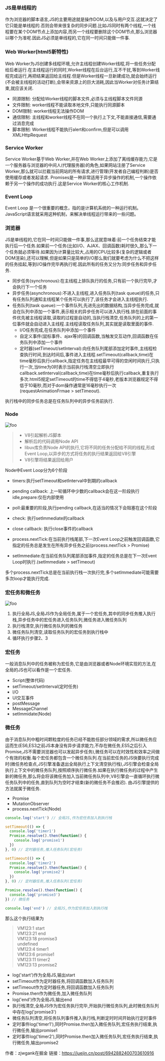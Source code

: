 
### JS是单线程的
作为浏览器的脚本语言,JS的主要用途就是操作DOM,以及与用户交互.这就决定了它只能是单线程的.否则会带来很复杂的同步问题.比如JS同时有两个线程,一个线程要在某个DOM节点上添加内容,而另一个线程要删除这个DOM节点,那么浏览器以哪个为准呢.因此JS必须是单线程的,它在同一时间只能做一件事.


### Web Worker(html5新特性)
Web Worker为JS创建多线程环境,允许主线程创建Worker线程,将一些任务分配给后者运行.在主线程运行的同时,Worker线程在后台运行,互不干扰,等到Worker线程完成运行,再把结果返回给主线程.但是Worker线程一旦新建成功,就会始终运行(不会被主线程的活动打断),会带来资源上的巨大消耗,因此当Worker对任务计算结束,就应该关闭.

* 同源限制: 分配给Worker线程的脚本文件,必须与主线程脚本文件同源
* 文件限制: worker线程不能读取本地文件,只能执行同源脚本
* DOM限制: worker线程无法操作DOM
* 通信限制: 主线程和worker线程不在同一个执行上下文,不能直接通信,需要通过消息完成
* 脚本限制: Worker线程不能执行alert和confirm,但是可以调用XMLHttpRequest

### Service Worker

Service Worker基于Web Worker,并在Web Worker上添加了离线缓存能力,它是一个服务器与浏览器的中间人(代理服务器)的角色,如果网站注册了Service Worker,那么就可以拦截当前网站的所有请求,进行管理(开发者自己编程判断)是否使用缓存或者发起请求.
Promises是一种非常适用于异步操作的机制,一个操作依赖于另一个操作的成功执行.这是Service Worker的核心工作机制.


###  Event Loop
Event Loop 是一个很重要的概念，指的是计算机系统的一种运行机制。
JavaScript语言就采用这种机制，来解决单线程运行带来的一些问题。

### 浏览器

JS是单线程的,它在同一时间只能做一件事,那么这就意味着:前一个任务结束才能执行后一个任务.如果前一个任务(比如I/O、AJAX、回调函数)耗时很久,那么下一个任务就必须等待.如果因为计算量比较大,占用的CPU比较多(复杂的逻辑或者DOM渲染),还可以理解,但是如果只是简单的I/O那么我们就要考虑为什么不把这样的任务挂起,等到I/O操作完毕再执行呢.因此所有的任务又分为:同步任务和异步任务.

* 同步任务(synchronous):在主线程上排队执行的任务,只有前一个执行完毕,才会执行下一个任务
* 异步任务(asynchronous):不进入主线程,进入任务队列(task queue)的任务,只有任务队列通知主线程某个任务可以执行了,该任务才会进入主线程执行.
* 任务队列(task queue):一个事件队列,先进先出的数据结构,当异步任务完成,就会在队列中添加一个事件,表示相关的异步任务可以进入执行栈.排在前面的事件优先被主线程读取,读取的过程是自动的,当执行栈清空,任务队列的上的第一位事件就会自动进入主线程.主线程读取任务队列,其实就是读取里面的事件.
  * I/O任务完成,在任务队列中添加一个事件
  * 自定义事件(鼠标事件、ajax等)的回调函数,当触发交互动作,回调函数在任务队列中添加一个事件
  * 定时器(setTimeout/setInterval):向任务队列尾部添加定时事件,主线程检查执行时间,到达时间后,事件进入主线程.setTimeout(callback,time)在time毫秒后执行callback,指定任务在主线程最早可得的空闲时间执行,只执行一次,当time为0时表示当前执行栈清空立即执行callback.setInterval(callback,time)在time毫秒后执行callback,重复执行多次.html5规定setTimeout的time不得低于4毫秒,老版本浏览器规定不得低于10毫秒,而对于dom操作通常是16毫秒执行一次(requestAnimationFrmae > setTimeout).   

执行栈中的同步任务总是在任务队列中的异步任务前执行.

### Node

<img :src="$withBase('/imgs/node_event_loop.jpg')" alt="foo" />

> * V8引起解析JS脚本
> * 解析后的代码调用Node API
> * libuv库负责Node API的执行,它将不同的任务分配给不同的线程,形成Event Loop,以异步的方式将任务的执行结果返回给V8引擎
> * V8引擎将结果返回给用户

Node中Event Loop分为6个阶段

* timers:执行setTimeout和setInterval中到期的callback
* pending callback: 上一轮循环中少数的callback会在这一阶段执行
idle,prepare:仅在内部使用
* poll:最重要的阶段,执行pending callback,在适当的情况下会阻塞在这个阶段
* check: 执行setImmediate的callback
* close callback: 执行close事件的callback


* process.nextTick:在当前执行栈尾部,下一次Event Loop之前触发回调函数,它指定的任务总是发生在所有异步任务之前(process.nextTick > Promise)
* setImmediate:在当前任务队列尾部添加事件,指定的任务总是在下一次Event Loop时执行.(setImmediate > setTimeout)

多个process.nextTick总是在当前执行栈一次执行完,多个setImmediate可能需要多次loop才能执行完成.


### 宏任务和微任务

<img :src="$withBase('/imgs/event_loop1.jpg')" alt="foo" />


1. 执行全局JS,全局JS作为全局任务,属于一个宏任务,其中的同步任务推入执行栈,异步任务中的宏任务进入任务队列,微任务进入微任务队列
2. 执行栈清空,执行微任务队列的微任务
3. 微任务队列清空,读取任务队列的宏任务到执行栈中
4. 循环执行步骤2、3

### 宏任务

一般消息队列中的任务被称为宏任务,它是由浏览器或者Node环境实现的方法,在全局的JS也可以看作是一个宏任务.

* Script(整体代码)
* setTimeout/setInterval(定时任务)
* I/O
* UI交互事件
* postMessage
* MessageChannel
* setImmidate(Node)

### 微任务

由于消息队列中粗时间颗粒度的任务已经不能胜任部分领域的需求,所以微任务应运而生(ES6,ES3之前JS本身没有异步请求能力,不存在微任务,ES5之后引入Promise,JS不需要浏览器也可以发起异步任务),微任务可以在时效性和效率之间做个有效的权衡.每个宏任务都包含一个微任务队列.在当前宏任务的JS快要执行完成时(微任务检查点,JS引擎准备退出全局执行上下文清空执行栈),JS引擎会检查全局执行上下文中的微任务队列,按照顺序执行微任务.如果在执行微任务的过程中产生新的微任务,那么将会将该微任务加入当前微任务队列中,V8引擎会一直循环执行微任务队列中的任务,直到队列为空时才结束(新的微任务不会推迟).
由JS引擎提供的方法就属于微任务.


* Promise
* MutationObserver
* process.nextTick(Node)



``` js
console.log('start') // 全局JS,作为宏任务加入到执行栈

setTimeout(() => {
  console.log('timer1')
  Promise.resolve().then(function() {
    console.log('promise1')
  })
}, 0) // 定时器任务,推入任务队列(宏任务)

setTimeout(() => {
  console.log('timer2')
  Promise.resolve().then(function() {
    console.log('promise2')
  })
}, 0) // 定时器任务,推入任务队列(宏任务)

Promise.resolve().then(function() {
  console.log('promise3')
}) // 微任务

console.log('end') // 全局JS,作为宏任务加入到执行栈
```
那么这个执行结果为

> VM123:1 start   
> VM123:21 end   
> VM123:18 promise3   
> undefined   
> VM123:4 timer1   
> VM123:6 promise1   
> VM123:11 timer2   
> VM123:13 promise2   

* log('start')作为全局JS,输出start
* setTimeout作为定时器任务,将回调函数加入任务队列
* setTimeout作为定时器任务,将回调函数加入任务队列
* Promise.then作为微任务,加入微任务队列
* log('end')作为全局JS,输出end
* 执行栈清空,全局JS作为宏任务执行完毕,开始执行微任务队列,此时微任务队列中存在log('promise3')
* 微任务队列清空,将任务队列事件推入执行栈,判断定时时间开始执行定时事件
* 定时事件log('timer1'),同时Promise.then加入微任务队列,宏任务执行结束,执行微任务,输出promise1
* 定时事件log('timer2'),同时Promise.then加入微任务队列,宏任务执行结束,执行微任务,输出promise2

作者：zjwgank在掘金
链接：https://juejin.cn/post/6942882400703610916